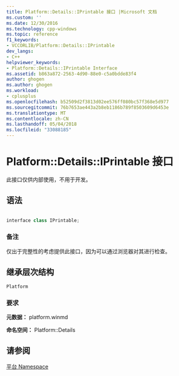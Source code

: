 ```yaml
---
title: Platform::Details::IPrintable 接口 |Microsoft 文档
ms.custom: ''
ms.date: 12/30/2016
ms.technology: cpp-windows
ms.topic: reference
f1_keywords:
- VCCORLIB/Platform::Details::IPrintable
dev_langs:
- C++
helpviewer_keywords:
- Platform::Details::IPrintable Interface
ms.assetid: b863a872-2563-4d90-88e0-c5a0bdde83f4
author: ghogen
ms.author: ghogen
ms.workload:
- cplusplus
ms.openlocfilehash: b52509d2f3813d02ee576ff080bc57f368e5d977
ms.sourcegitcommit: 76b7653ae443a2b8eb1186b789f8503609d6453e
ms.translationtype: MT
ms.contentlocale: zh-CN
ms.lasthandoff: 05/04/2018
ms.locfileid: "33088185"
---
```

# <a name="platformdetailsiprintable-interface"></a>Platform::Details::IPrintable 接口
此接口仅供内部使用，不用于开发。  
  
## <a name="syntax"></a>语法  
  
```cpp  
  
interface class IPrintable;  
```  
  
### <a name="remarks"></a>备注  
 仅出于完整性的考虑提供此接口，因为可以通过浏览器对其进行检查。  
  
## <a name="inheritance-hierarchy"></a>继承层次结构  
 `Platform`  
  
### <a name="requirements"></a>要求  
 **元数据：** platform.winmd  
  
 **命名空间：** Platform::Details  
  
## <a name="see-also"></a>请参阅  
 [平台 Namespace](platform-namespace-c-cx.md)